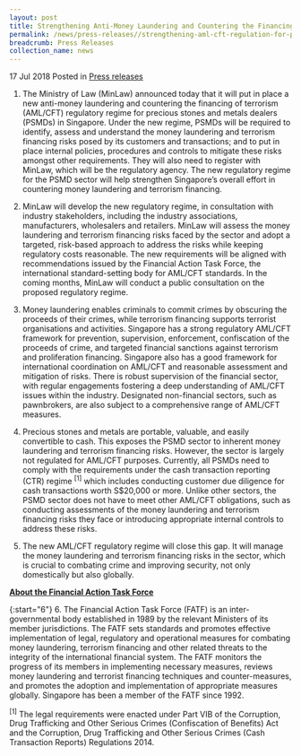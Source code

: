 ```yaml
---
layout: post
title: Strengthening Anti-Money Laundering and Countering the Financing of Terrorism Regulation for the Precious Stones and Metals Dealers Sector
permalink: /news/press-releases//strengthening-aml-cft-regulation-for-psmd-sector
breadcrumb: Press Releases
collection_name: news
---
```


17 Jul 2018 Posted in [Press releases](/news/press-releases)

1. The Ministry of Law (MinLaw) announced today that it will put in place a new anti-money laundering and countering the financing of terrorism (AML/CFT) regulatory regime for precious stones and metals dealers (PSMDs) in Singapore. Under the new regime, PSMDs will be required to identify, assess and understand the money laundering and terrorism financing risks posed by its customers and transactions; and to put in place internal policies, procedures and controls to mitigate these risks amongst other requirements. They will also need to register with MinLaw, which will be the regulatory agency. The new regulatory regime for the PSMD sector will help strengthen Singapore’s overall effort in countering money laundering and terrorism financing.

2. MinLaw will develop the new regulatory regime, in consultation with industry stakeholders, including the industry associations, manufacturers, wholesalers and retailers. MinLaw will assess the money laundering and terrorism financing risks faced by the sector and adopt a targeted, risk-based approach to address the risks while keeping regulatory costs reasonable. The new requirements will be aligned with recommendations issued by the Financial Action Task Force, the international standard-setting body for AML/CFT standards. In the coming months, MinLaw will conduct a public consultation on the proposed regulatory regime.

3. Money laundering enables criminals to commit crimes by obscuring the proceeds of their crimes, while terrorism financing supports terrorist organisations and activities. Singapore has a strong regulatory AML/CFT framework for prevention, supervision, enforcement, confiscation of the proceeds of crime, and targeted financial sanctions against terrorism and proliferation financing. Singapore also has a good framework for international coordination on AML/CFT and reasonable assessment and mitigation of risks. There is robust supervision of the financial sector, with regular engagements fostering a deep understanding of AML/CFT issues within the industry. Designated non-financial sectors, such as pawnbrokers, are also subject to a comprehensive range of AML/CFT measures.

4. Precious stones and metals are portable, valuable, and easily convertible to cash. This exposes the PSMD sector to inherent money laundering and terrorism financing risks. However, the sector is largely not regulated for AML/CFT purposes. Currently, all PSMDs need to comply with the requirements under the cash transaction reporting (CTR) regime <sup>[1]</sup> which includes conducting customer due diligence for cash transactions worth S$20,000 or more. Unlike other sectors, the PSMD sector does not have to meet other AML/CFT obligations, such as conducting assessments of the money laundering and terrorism financing risks they face or introducing appropriate internal controls to address these risks.

5. The new AML/CFT regulatory regime will close this gap. It will manage the money laundering and terrorism financing risks in the sector, which is crucial to combating crime and improving security, not only domestically but also globally.

**<u>About the Financial Action Task Force</u>**

{:start="6"}
6. The Financial Action Task Force (FATF) is an inter-governmental body established in 1989 by the relevant Ministers of its member jurisdictions. The FATF sets standards and promotes effective implementation of legal, regulatory and operational measures for combating money laundering, terrorism financing and other related threats to the integrity of the international financial system. The FATF monitors the progress of its members in implementing necessary measures, reviews money laundering and terrorist financing techniques and counter-measures, and promotes the adoption and implementation of appropriate measures globally. Singapore has been a member of the FATF since 1992.

<sup>[1]</sup> The legal requirements were enacted under Part VIB of the Corruption, Drug Trafficking and Other Serious Crimes (Confiscation of Benefits) Act and the Corruption, Drug Trafficking and Other Serious Crimes (Cash Transaction Reports) Regulations 2014.
